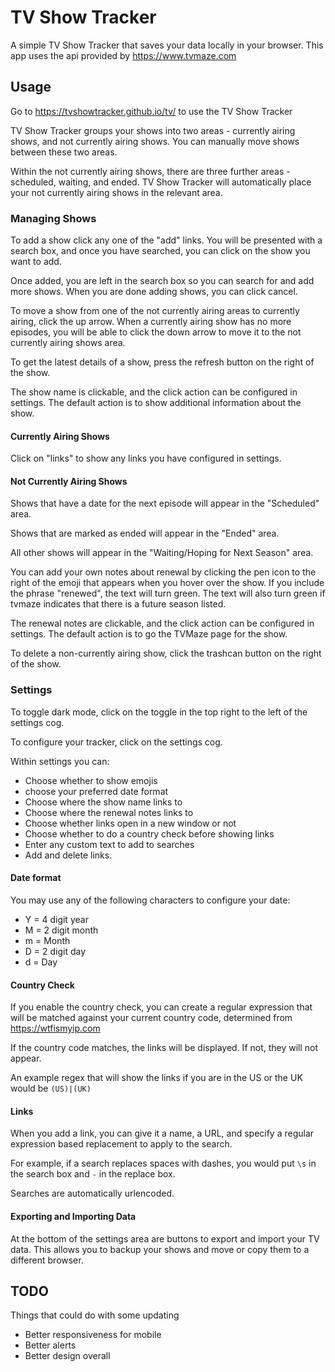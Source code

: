 # TV Show Tracker

A simple TV Show Tracker that saves your data locally in your browser. This app uses the api provided by https://www.tvmaze.com

## Usage

Go to https://tvshowtracker.github.io/tv/ to use the TV Show Tracker

TV Show Tracker groups your shows into two areas - currently airing shows, and not currently airing shows. You can manually move shows between these two areas.

Within the not currently airing shows, there are three further areas - scheduled, waiting, and ended. TV Show Tracker will automatically place your not currently airing shows in the relevant area.

### Managing Shows

To add a show click any one of the "add" links. You will be presented with a search box, and once you have searched, you can click on the show you want to add.

Once added, you are left in the search box so you can search for and add more shows. When you are done adding shows, you can click cancel.

To move a show from one of the not currently airing areas to currently airing, click the up arrow. When a currently airing show has no more episodes, you will be able to click the down arrow to move it to the not currently airing shows area.

To get the latest details of a show, press the refresh button on the right of the show.

The show name is clickable, and the click action can be configured in settings. The default action is to show additional information about the show.

#### Currently Airing Shows

Click on "links" to show any links you have configured in settings.  

#### Not Currently Airing Shows

Shows that have a date for the next episode will appear in the "Scheduled" area.

Shows that are marked as ended will appear in the "Ended" area.

All other shows will appear in the "Waiting/Hoping for Next Season" area.

You can add your own notes about renewal by clicking the pen icon to the right of the emoji that appears when you hover over the show. If you include the phrase "renewed", the text will turn green. The text will also turn green if tvmaze indicates that there is a future season listed.

The renewal notes are clickable, and the click action can be configured in settings. The default action is to go the TVMaze page for the show. 

To delete a non-currently airing show, click the trashcan button on the right of the show.

### Settings

To toggle dark mode, click on the toggle in the top right to the left of the settings cog.

To configure your tracker, click on the settings cog.

Within settings you can:

* Choose whether to show emojis
* choose your preferred date format
* Choose where the show name links to
* Choose where the renewal notes links to
* Choose whether links open in a new window or not
* Choose whether to do a country check before showing links
* Enter any custom text to add to searches
* Add and delete links.

#### Date format

You may use any of the following characters to configure your date:

* Y = 4 digit year
* M = 2 digit month
* m = Month
* D = 2 digit day
* d = Day

#### Country Check

If you enable the country check, you can create a regular expression that will be matched against your current country code, determined from https://wtfismyip.com 

If the country code matches, the links will be displayed. If not, they will not appear.

An example regex that will show the links if you are in the US or the UK would be `(US)|(UK)`

#### Links

When you add a link, you can give it a name, a URL, and specify a regular expression based replacement to apply to the search. 

For example, if a search replaces spaces with dashes, you would put `\s` in the search box and `-` in the replace box.

Searches are automatically urlencoded.

#### Exporting and Importing Data

At the bottom of the settings area are buttons to export and import your TV data. This allows you to backup your shows and move or copy them to a different browser.

## TODO

Things that could do with some updating

* Better responsiveness for mobile
* Better alerts
* Better design overall





